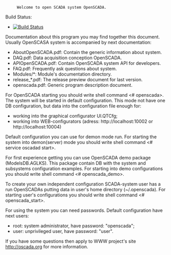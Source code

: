 	     Welcome to open SCADA system OpenSCADA.

Build Status:
- [![Build Status](https://travis-ci.org/careychow/openscada.png?branch=master)](https://travis-ci.org/careychow/openscada)
		 
Documentation about this program you may find together this document. Usually OpenSCASA system is accompanied by next
documentation:
 - AboutOpenSCADA.pdf: Contain the generic information about system.
 - DAQ.pdf: Data acquisition conception OpenSCADA.
 - APIOpenSCADA.pdf: Contain OpenSCADA system API for developers.
 - FAQ.pdf: Frequently ask questions about system.
 - Modules/*: Module's documentation directory.
 - release_*.pdf: The release preview document for last version.
 - openscada.pdf: Generic program description document.

For OpenSCADA starting you should write shell command <# openscada>. The system will be started in default configuration.
This mode not have one DB configuration, but data into the configuration file enough for:
 - working into the graphical configurator UI.QTCfg;
 - working into WEB-configurators (adress: http://localhost:10002 or http://localhost:10004)

Default configuration you can use for demon mode run. For starting the system into demon(server) mode you should write shell command
<# service oscadad start>.

For first experience getting you can use OpenSCADA demo package (ModelsDB.AGLKS). This package contain DB with the system and subsystems
configuration examples. For starting into demo configurations you should write shell command <# openscada_demo>.

To create your own independent configuration SCADA-system user has a run OpenSCADAs putting data in user's home directory (~/.openscada).
For starting user's configurations you should write shell command <# openscada_start>.

For using the system you can need passwords. Default configuration have next users:
 - root: system administrator, have password: "openscada";
 - user: unprivileged user, have password: "user".

If you have some questions then apply to WWW project's site http://oscada.org for more information.
